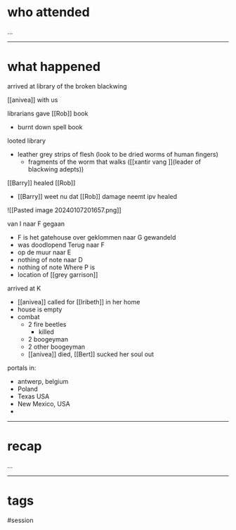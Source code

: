 # who attended

...

---
# what happened

arrived at library of the broken blackwing 

[[anivea]] with us

librarians gave [[Rob]] book
- burnt down spell book

looted library
- leather grey strips of flesh (look to be dried worms of human fingers)
	* fragments of the worm that walks ([[xantir vang ]](leader of blackwing adepts))

[[Barry]] healed [[Rob]]
- [[Barry]] weet nu dat [[Rob]] damage neemt ipv healed

![[Pasted image 20240107201657.png]]

van I naar F gegaan
- F is het gatehouse over geklommen
naar G gewandeld
- was doodlopend
Terug naar F
- op de muur
naar E
- nothing of note
naar D
- nothing of note
Where P is
- location of [[grey garrison]] 

arrived at K
- [[anivea]] called for [[Iribeth]] in her home
- house is empty
- combat
	- 2 fire beetles 
		- killed
	- 2 boogeyman
	- 2 other boogeyman
	- [[anivea]] died, [[Bert]] sucked her soul out

portals in:
- antwerp, belgium
- Poland
- Texas USA
- New Mexico, USA
- 


---
# recap

...

---
# tags

#session